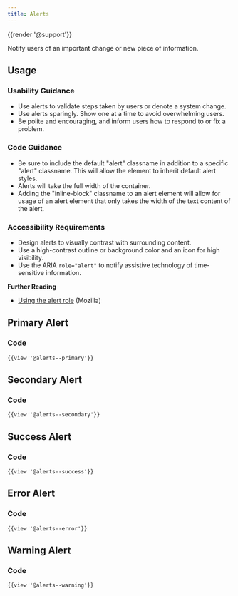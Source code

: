 ```yaml
---
title: Alerts
---
```

{{render '@support'}}

Notify users of an important change or new piece of information.

## Usage

### Usability Guidance 

* Use alerts to validate steps taken by users or denote a system change.
* Use alerts sparingly. Show one at a time to avoid overwhelming users.
* Be polite and encouraging, and inform users how to respond to or fix a problem.

### Code Guidance 

* Be sure to include the default "alert" classname in addition to a specific "alert" classname. This will allow the element to inherit default alert styles.
* Alerts will take the full width of the container.
* Adding the "inline-block" classname to an alert element will allow for usage of an alert element that only takes the width of the text content of the alert.

### Accessibility Requirements 

* Design alerts to visually contrast with surrounding content.
* Use a high-contrast outline or background color and an icon for high visibility.
* Use the ARIA `role="alert"` to notify assistive technology of time-sensitive information.

**Further Reading**

* [Using the alert role](https://developer.mozilla.org/en-US/docs/Web/Accessibility/ARIA/ARIA_Techniques/Using_the_alert_role) (Mozilla)

## Primary Alert


### Code 

```
{{view '@alerts--primary'}}
```

## Secondary Alert

### Code 

```
{{view '@alerts--secondary'}}
```

## Success Alert

### Code 

```
{{view '@alerts--success'}}
```

## Error Alert

### Code 

```
{{view '@alerts--error'}}
```

## Warning Alert

### Code 

```
{{view '@alerts--warning'}}
```
